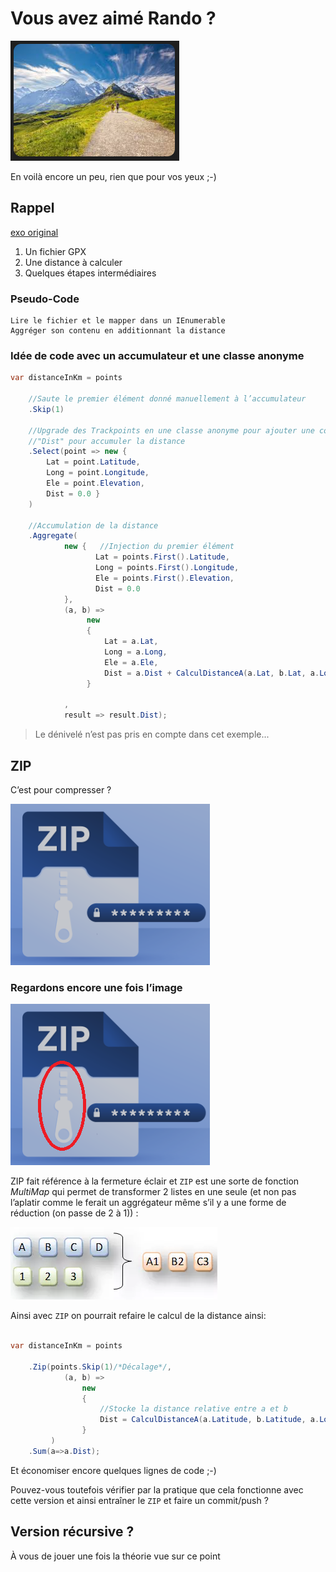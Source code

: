 # Vous avez aimé Rando ?
![Alt text](rando.png)

En voilà encore un peu, rien que pour vos yeux ;-)

## Rappel

[exo original](../rando/)

1. Un fichier GPX
2. Une distance à calculer
3. Quelques étapes intermédiaires

### Pseudo-Code
```text
Lire le fichier et le mapper dans un IEnumerable
Aggréger son contenu en additionnant la distance
```

### Idée de code avec un accumulateur et une classe anonyme
```csharp
var distanceInKm = points

    //Saute le premier élément donné manuellement à l’accumulateur
    .Skip(1)

    //Upgrade des Trackpoints en une classe anonyme pour ajouter une composante
    //"Dist" pour accumuler la distance
    .Select(point => new { 
        Lat = point.Latitude, 
        Long = point.Longitude, 
        Ele = point.Elevation, 
        Dist = 0.0 }
    )

    //Accumulation de la distance
    .Aggregate( 
            new {   //Injection du premier élément
                   Lat = points.First().Latitude, 
                   Long = points.First().Longitude,
                   Ele = points.First().Elevation,
                   Dist = 0.0
            }, 
            (a, b) =>
                 new 
                 {
                     Lat = a.Lat,
                     Long = a.Long,
                     Ele = a.Ele,
                     Dist = a.Dist + CalculDistanceA(a.Lat, b.Lat, a.Long, b.Long)
                 }

            , 
            result => result.Dist);

```

> Le dénivelé n’est pas pris en compte dans cet exemple...

## ZIP
C’est pour compresser ?

![Alt text](zip.png)

### Regardons encore une fois l’image

![aie](zip2.png)

ZIP fait référence à la fermeture éclair et `ZIP` est une sorte de fonction *MultiMap* qui permet de transformer 2 listes en une seule (et non pas l’aplatir comme le ferait un aggrégateur même s’il y a une forme de réduction (on passe de 2 à 1)) :

![Alt text](linqZip.png)

Ainsi avec `ZIP` on pourrait refaire le calcul de la distance ainsi:

```csharp

var distanceInKm = points

    .Zip(points.Skip(1)/*Décalage*/,
            (a, b) =>
                new
                {
                    //Stocke la distance relative entre a et b
                    Dist = CalculDistanceA(a.Latitude, b.Latitude, a.Longitude, b.Longitude)
                }
         )
    .Sum(a=>a.Dist);

```

Et économiser encore quelques lignes de code ;-)


Pouvez-vous toutefois vérifier par la pratique que cela fonctionne avec cette version et ainsi entraîner le `ZIP` et faire un commit/push ?

## Version récursive ?
À vous de jouer une fois la théorie vue sur ce point